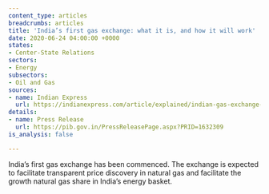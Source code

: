 ```yaml
---
content_type: articles
breadcrumbs: articles
title: 'India’s first gas exchange: what it is, and how it will work'
date: 2020-06-24 04:00:00 +0000
states:
- Center-State Relations
sectors:
- Energy
subsectors:
- Oil and Gas
sources:
- name: Indian Express
  url: https://indianexpress.com/article/explained/indian-gas-exchange-igx-what-it-is-and-how-it-will-work-6460379/
details:
- name: Press Release
  url: https://pib.gov.in/PressReleasePage.aspx?PRID=1632309
is_analysis: false

---
```

India’s first gas exchange has been commenced. The exchange is expected to facilitate transparent price discovery in natural gas and facilitate the growth natural gas share in India’s energy basket.